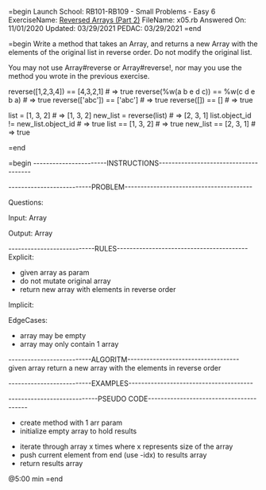 =begin
Launch School: RB101-RB109 - Small Problems - Easy 6
ExerciseName: [Reversed Arrays (Part 2)](https://launchschool.com/exercises/577016f3)
FileName: x05.rb
Answered On: 11/01/2020
Updated: 03/29/2021
PEDAC: 03/29/2021
=end

=begin
  Write a method that takes an Array, and returns a new Array with the elements 
  of the original list in reverse order. Do not modify the original list.
  
  You may not use Array#reverse or Array#reverse!, nor may you use the method 
  you wrote in the previous exercise.
  
  reverse([1,2,3,4]) == [4,3,2,1]          # => true
  reverse(%w(a b e d c)) == %w(c d e b a)  # => true
  reverse(['abc']) == ['abc']              # => true
  reverse([]) == []                        # => true
  
  list = [1, 3, 2]                      # => [1, 3, 2]
  new_list = reverse(list)              # => [2, 3, 1]
  list.object_id != new_list.object_id  # => true
  list == [1, 3, 2]                     # => true
  new_list == [2, 3, 1]                 # => true

=end

=begin
-----------------------INSTRUCTIONS--------------------------------------

--------------------------PROBLEM----------------------------------------

Questions:

Input: Array

Output: Array

---------------------------RULES-----------------------------------------
Explicit: 
  - given array as param
  - do not mutate original array
  - return new array with elements in reverse order
  

Implicit: 

EdgeCases:
- array may be empty 
- array may only contain 1 array  

--------------------------ALGORITM-----------------------------------
given array return a new array with the elements in reverse order


--------------------------EXAMPLES---------------------------------------



----------------------------PSEUDO CODE----------------------------------------
+ create method with 1 arr param
+ initialize empty array to hold results
- iterate through array x times where x represents size of the array
- push current element from end (use -idx) to results array
- return results array


@5:00 min
=end
